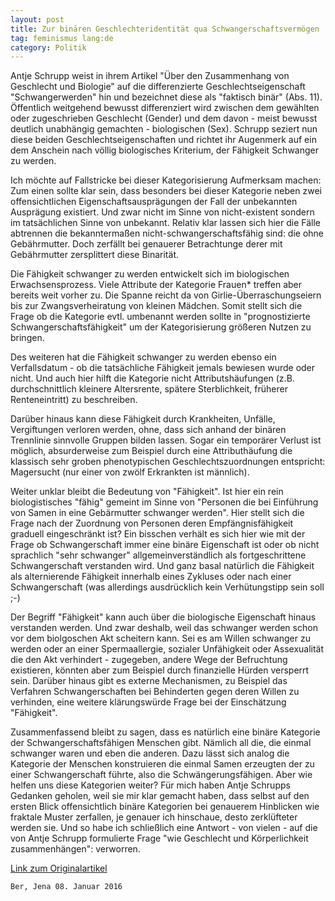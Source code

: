 ```yaml
---
layout: post
title: Zur binären Geschlechteridentität qua Schwangerschaftsvermögen
tag: feminismus lang:de
category: Politik
---
```



Antje Schrupp weist in ihrem Artikel "Über den Zusammenhang von Geschlecht und Biologie" auf die differenzierte Geschlechtseigenschaft "Schwangerwerden" hin und bezeichnet diese als "faktisch binär" (Abs. 11). Öffentlich weitgehend bewusst differenziert wird zwischen dem gewählten oder zugeschrieben Geschlecht (Gender) und dem davon - meist bewusst deutlich unabhängig gemachten - biologischen (Sex). Schrupp seziert nun diese beiden Geschlechtseigenschaften und richtet ihr Augenmerk auf ein dem Anschein nach völlig biologisches Kriterium, der Fähigkeit Schwanger zu werden.

Ich möchte auf Fallstricke bei dieser Kategorisierung Aufmerksam machen: Zum einen sollte klar sein, dass besonders bei dieser Kategorie neben zwei offensichtlichen Eigenschaftsausprägungen der Fall der unbekannten Ausprägung existiert. Und zwar nicht im Sinne von nicht-existent sondern im tatsächlichen Sinne von unbekannt. Relativ klar lassen sich hier die Fälle abtrennen die bekanntermaßen nicht-schwangerschaftsfähig sind: die ohne Gebährmutter. Doch zerfällt bei genauerer Betrachtunge derer mit Gebährmutter zersplittert diese Binarität.

Die Fähigkeit schwanger zu werden entwickelt sich im biologischen Erwachsensprozess. Viele Attribute der Kategorie Frauen* treffen aber bereits weit vorher zu. Die Spanne reicht da von Girlie-Überraschungseiern bis zur Zwangsverheiratung von kleinen Mädchen. Somit stellt sich die Frage ob die Kategorie evtl. umbenannt werden sollte in "prognostizierte Schwangerschaftsfähigkeit" um der Kategorisierung größeren Nutzen zu bringen.

Des weiteren hat die Fähigkeit schwanger zu werden ebenso ein Verfallsdatum - ob die tatsächliche Fähigkeit jemals bewiesen wurde oder nicht. Und auch hier hilft die Kategorie nicht Attributshäufungen (z.B. durchschnittlich kleinere Altersrente, spätere Sterblichkeit, früherer Renteneintritt) zu beschreiben.

Darüber hinaus kann diese Fähigkeit durch Krankheiten, Unfälle, Vergiftungen verloren werden, ohne, dass sich anhand der binären Trennlinie sinnvolle Gruppen bilden lassen. Sogar ein temporärer Verlust ist möglich, absurderweise zum Beispiel durch eine Attributhäufung die klassisch sehr groben phenotypischen Geschlechtszuordnungen entspricht: Magersucht (nur einer von zwölf Erkrankten ist männlich).

Weiter unklar bleibt die Bedeutung von "Fähigkeit". Ist hier ein rein biologistisches "fähig" gemeint im Sinne von "Personen die bei Einführung von Samen in eine Gebärmutter schwanger werden". Hier stellt sich die Frage nach der Zuordnung von Personen deren Empfängnisfähigkeit graduell eingeschränkt ist? Ein bisschen verhält es sich hier wie mit der Frage ob Schwangerschaft immer eine binäre Eigenschaft ist oder ob nicht sprachlich "sehr schwanger" allgemeinverständlich als fortgeschrittene Schwangerschaft verstanden wird. Und ganz basal natürlich die Fähigkeit als alternierende Fähigkeit innerhalb eines Zykluses oder nach einer Schwangerschaft (was allerdings ausdrücklich kein Verhütungstipp sein soll ;-)

Der Begriff "Fähigkeit" kann auch über die biologische Eigenschaft hinaus verstanden werden. Und zwar deshalb, weil das schwanger werden schon vor dem biolgoschen Akt scheitern kann. Sei es am Willen schwanger zu werden oder an einer Spermaallergie, sozialer Unfähigkeit oder Assexualität die den Akt verhindert - zugegeben, andere Wege der Befruchtung existieren, könnten aber zum Beispiel durch finanzielle Hürden versperrt sein. Darüber hinaus gibt es externe Mechanismen, zu Beispiel das Verfahren Schwangerschaften bei Behinderten gegen deren Willen zu verhinden, eine weitere klärungswürde Frage bei der Einschätzung "Fähigkeit".

Zusammenfassend bleibt zu sagen, dass es natürlich eine binäre Kategorie der Schwangerschaftsfähigen Menschen gibt. Nämlich all die, die einmal schwanger waren und eben die anderen. Dazu lässt sich analog die Kategorie der Menschen konstruieren die einmal Samen erzeugten der zu einer Schwangerschaft führte, also die Schwängerungsfähigen. Aber wie helfen uns diese Kategorien weiter? Für mich haben Antje Schrupps Gedanken geholen, weil sie mir klar gemacht haben, dass selbst auf den ersten Blick offensichtlich binäre Kategorien bei genauerem Hinblicken wie fraktale Muster zerfallen, je genauer ich hinschaue, desto zerklüfteter werden sie. Und so habe ich schließlich eine Antwort - von vielen - auf die von Antje Schrupp formulierte Frage "wie Geschlecht und Körperlichkeit zusammenhängen": verworren.

[Link zum Originalartikel](http://antjeschrupp.com/2016/01/02/ueber-den-zusammenhang-von-geschlecht-und-biologie/)

~~~
Ber, Jena 08. Januar 2016
